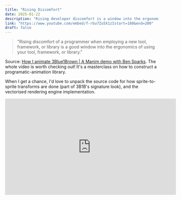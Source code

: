 ```yaml
---
title: "Rising Discomfort"
date: 2025-01-22
description: "Rising developer discomfort is a window into the ergonomics of using a framework."
link: "https://www.youtube.com/embed/f-rbu7Zu5X1zIstart=180&end=200"
draft: false
---
```


> "Rising discomfort of a programmer when employing a new tool, framework, or library is a good window into the ergonomics of using your tool, framework, or library."

Source: [How I animate 3Blue1Brown | A Manim demo with Ben Sparks](https://www.youtube.com/embed/f-rbu7Zu5X1zI?start=1624&end=1800). The whole video is worth checking out! It's a masterclass on how to construct a programatic-animation library.

When I get a chance, I'd love to unpack the source code for how sprite-to-sprite transforms are done (part of 3B1B's signature look), and the vectorised rendering engine implementation.

<iframe 
    width="560"
    height="315"
    src="https://www.youtube.com/embed/f-rbu7Zu5X1zI?start=1624"
    title="YouTube video player" frameborder="0"
    allow="accelerometer; autoplay; clipboard-write; encrypted-media; gyroscope; picture-in-picture; web-share"
    referrerpolicy="strict-origin-when-cross-origin"
    allowfullscreen
></iframe>